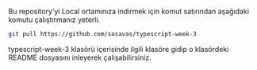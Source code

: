 Bu repository'yi Local ortamınıza indirmek için komut satırından aşağıdaki komutu çalıştırmanız yeterli.

```sh
git pull https://github.com/sasavas/typescript-week-3
```

typescript-week-3 klasörü içerisinde ilgili klasöre gidip o klasördeki README dosyasını inleyerek çalışabilirsiniz.

